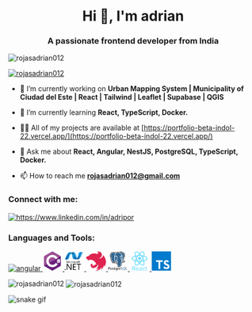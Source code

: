 <h1 align="center">Hi 👋, I'm adrian</h1>
<h3 align="center">A passionate frontend developer from India</h3>

<p align="left"> <img src="https://komarev.com/ghpvc/?username=rojasadrian012&label=Profile%20views&color=0e75b6&style=flat" alt="rojasadrian012" /> </p>

<p align="left"> <a href="https://github.com/ryo-ma/github-profile-trophy"><img src="https://github-profile-trophy.vercel.app/?username=rojasadrian012" alt="rojasadrian012" /></a> </p>

- 🔭 I’m currently working on **Urban Mapping System | Municipality of Ciudad del Este | React | Tailwind | Leaflet | Supabase | QGIS**

- 🌱 I’m currently learning **React, TypeScript, Docker.**

- 👨‍💻 All of my projects are available at [https://portfolio-beta-indol-22.vercel.app/](https://portfolio-beta-indol-22.vercel.app/)

- 💬 Ask me about **React, Angular, NestJS, PostgreSQL, TypeScript, Docker.**

- 📫 How to reach me **rojasadrian012@gmail.com**

<h3 align="left">Connect with me:</h3>
<p align="left">
<a href="https://linkedin.com/in/https://www.linkedin.com/in/adripor" target="blank"><img align="center" src="https://raw.githubusercontent.com/rahuldkjain/github-profile-readme-generator/master/src/images/icons/Social/linked-in-alt.svg" alt="https://www.linkedin.com/in/adripor" height="30" width="40" /></a>
</p>

<h3 align="left">Languages and Tools:</h3>
<p align="left"> <a href="https://angular.io" target="_blank" rel="noreferrer"> <img src="https://angular.io/assets/images/logos/angular/angular.svg" alt="angular" width="40" height="40"/> </a> <a href="https://www.w3schools.com/cs/" target="_blank" rel="noreferrer"> <img src="https://raw.githubusercontent.com/devicons/devicon/master/icons/csharp/csharp-original.svg" alt="csharp" width="40" height="40"/> </a> <a href="https://dotnet.microsoft.com/" target="_blank" rel="noreferrer"> <img src="https://raw.githubusercontent.com/devicons/devicon/master/icons/dot-net/dot-net-original-wordmark.svg" alt="dotnet" width="40" height="40"/> </a> <a href="https://nestjs.com/" target="_blank" rel="noreferrer"> <img src="https://raw.githubusercontent.com/devicons/devicon/master/icons/nestjs/nestjs-plain.svg" alt="nestjs" width="40" height="40"/> </a> <a href="https://www.postgresql.org" target="_blank" rel="noreferrer"> <img src="https://raw.githubusercontent.com/devicons/devicon/master/icons/postgresql/postgresql-original-wordmark.svg" alt="postgresql" width="40" height="40"/> </a> <a href="https://reactjs.org/" target="_blank" rel="noreferrer"> <img src="https://raw.githubusercontent.com/devicons/devicon/master/icons/react/react-original-wordmark.svg" alt="react" width="40" height="40"/> </a> <a href="https://www.typescriptlang.org/" target="_blank" rel="noreferrer"> <img src="https://raw.githubusercontent.com/devicons/devicon/master/icons/typescript/typescript-original.svg" alt="typescript" width="40" height="40"/> </a> </p>

<p><img align="left" src="https://github-readme-stats.vercel.app/api/top-langs?username=rojasadrian012&show_icons=true&locale=en&layout=compact" alt="rojasadrian012" /></p>

<p>&nbsp;<img align="center" src="https://github-readme-stats.vercel.app/api?username=rojasadrian012&show_icons=true&locale=en" alt="rojasadrian012" /></p>

![snake gif](https://github.com/rojasadrian012/rojasadrian012/blob/output/github-contribution-grid-snake.gif)